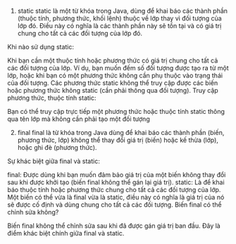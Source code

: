 1. static
   static là một từ khóa trong Java, dùng để khai báo các thành phần (thuộc tính, phương thức, khối lệnh) thuộc về lớp thay vì đối tượng của lớp đó. Điều này có nghĩa là các thành phần này sẽ tồn tại và có giá trị chung cho tất cả các đối tượng của lớp đó.

Khi nào sử dụng static:

Khi bạn cần một thuộc tính hoặc phương thức có giá trị chung cho tất cả các đối tượng của lớp. Ví dụ, bạn muốn đếm số đối tượng được tạo ra từ một lớp, hoặc khi bạn có một phương thức không cần phụ thuộc vào trạng thái của đối tượng.
Các phương thức static không thể truy cập được các biến hoặc phương thức không static (cần phải thông qua đối tượng).
Truy cập phương thức, thuộc tính static:

Bạn có thể truy cập trực tiếp một phương thức hoặc thuộc tính static thông qua tên lớp mà không cần phải tạo một đối tượng

2. final
   final là từ khóa trong Java dùng để khai báo các thành phần (biến, phương thức, lớp) không thể thay đổi giá trị (biến) hoặc kế thừa (lớp), hoặc ghi đè (phương thức).

Sự khác biệt giữa final và static:

final: Được dùng khi bạn muốn đảm bảo giá trị của một biến không thay đổi sau khi được khởi tạo (biến final không thể gán lại giá trị).
static: Là để khai báo thuộc tính hoặc phương thức chung cho tất cả các đối tượng của lớp.
Một biến có thể vừa là final vừa là static, điều này có nghĩa là giá trị của nó sẽ được cố định và dùng chung cho tất cả các đối tượng.
Biến final có thể chỉnh sửa không?

Biến final không thể chỉnh sửa sau khi đã được gán giá trị ban đầu. Đây là điểm khác biệt chính giữa final và static.